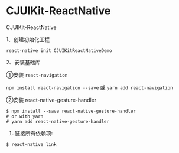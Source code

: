 # CJUIKit-ReactNative
CJUIKit-ReactNative





1、创建初始化工程

`react-native init CJUIKitReactNativeDemo`

2、安装基础库

①安装 `react-navigation`

`npm install react-navigation --save` 或 `yarn add react-navigation`

②安装 react-native-gesture-handler 

```
$ npm install --save react-native-gesture-handler
# or with yarn
# yarn add react-native-gesture-handler
```

1. 链接所有依赖项:

```
$ react-native link
```

